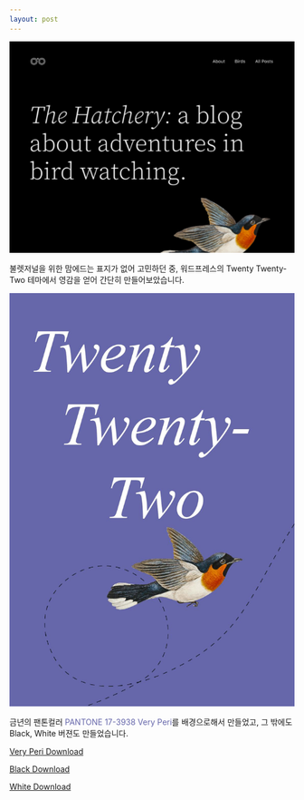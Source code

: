 ```yaml
---
layout: post
---
```


![Wordpress's Twenty Twenty-Two Theme](img/wptheme2022.png)

불렛저널을 위한 맘에드는 표지가 없어 고민하던 중, 워드프레스의 Twenty Twenty-Two 테마에서 영감을 얻어 간단히 만들어보았습니다.

![Cover](img/2022pt.jpg)

금년의 팬톤컬러 <font color='#6667AB'>PANTONE 17-3938 Very Peri</font>를 배경으로해서 만들었고, 그 밖에도 Black, White 버젼도 만들었습니다.

[Very Peri Download](files/2022.pdf)

[Black Download](files/2022bk.pdf)

[White Download](files/2022w.pdf)
